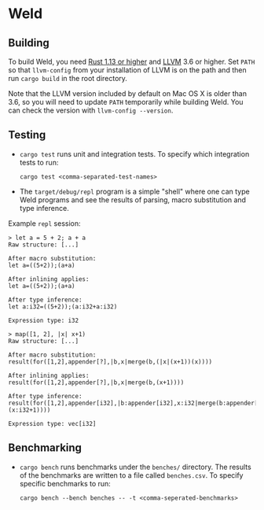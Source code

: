 # Weld

## Building

To build Weld, you need [Rust 1.13 or higher](http://rust-lang.org) and [LLVM](http://llvm.org) 3.6 or
higher. Set `PATH` so that `llvm-config` from your installation of LLVM is on the path and then
run `cargo build` in the root directory.

Note that the LLVM version included by default on Mac OS X is older than 3.6, so you will need
to update `PATH` temporarily while building Weld. You can check the version with
`llvm-config --version`.

## Testing

* `cargo test` runs unit and integration tests. To specify which integration tests to run:
   
   ```
   cargo test <comma-separated-test-names>
   ```

* The `target/debug/repl` program is a simple "shell" where one can type Weld programs and see
  the results of parsing, macro substitution and type inference.

Example `repl` session:
```
> let a = 5 + 2; a + a
Raw structure: [...]

After macro substitution:
let a=((5+2));(a+a)

After inlining applies:
let a=((5+2));(a+a)

After type inference:
let a:i32=((5+2));(a:i32+a:i32)

Expression type: i32

> map([1, 2], |x| x+1)
Raw structure: [...]

After macro substitution:
result(for([1,2],appender[?],|b,x|merge(b,(|x|(x+1))(x))))

After inlining applies:
result(for([1,2],appender[?],|b,x|merge(b,(x+1))))

After type inference:
result(for([1,2],appender[i32],|b:appender[i32],x:i32|merge(b:appender[i32],(x:i32+1))))

Expression type: vec[i32]
```

## Benchmarking

* `cargo bench` runs benchmarks under the `benches/` directory. The results of the benchmarks are written to a file called `benches.csv`. To specify specific benchmarks to run:

  ```
  cargo bench --bench benches -- -t <comma-seperated-benchmarks>
  ```
